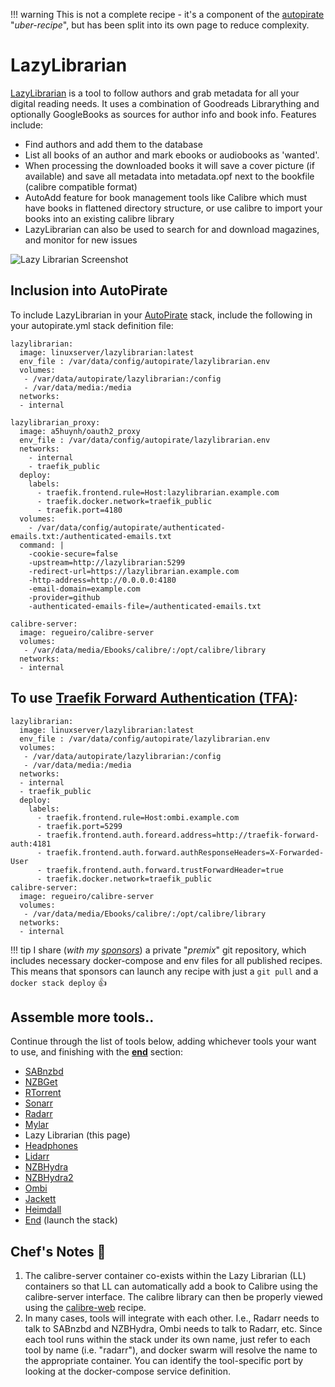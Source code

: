 !!! warning
    This is not a complete recipe - it's a component of the [autopirate](/recipes/autopirate/) "_uber-recipe_", but has been split into its own page to reduce complexity.

# LazyLibrarian

[LazyLibrarian](https://github.com/DobyTang/LazyLibrarian) is a tool to follow authors and grab metadata for all your digital reading needs. It uses a combination of Goodreads Librarything and optionally GoogleBooks as sources for author info and book info. Features include:

* Find authors and add them to the database
* List all books of an author and mark ebooks or audiobooks as 'wanted'.
* When processing the downloaded books it will save a cover picture (if available) and save all metadata into metadata.opf next to the bookfile (calibre compatible format)
* AutoAdd feature for book management tools like Calibre which must have books in flattened directory structure, or use calibre to import your books into an existing calibre library
* LazyLibrarian can also be used to search for and download magazines, and monitor for new issues

![Lazy Librarian Screenshot](../../images/lazylibrarian.png)

## Inclusion into AutoPirate

To include LazyLibrarian in your [AutoPirate](/recipes/autopirate/) stack, include the following in your autopirate.yml stack definition file:

````
lazylibrarian:
  image: linuxserver/lazylibrarian:latest
  env_file : /var/data/config/autopirate/lazylibrarian.env
  volumes:
   - /var/data/autopirate/lazylibrarian:/config
   - /var/data/media:/media
  networks:
  - internal

lazylibrarian_proxy:
  image: a5huynh/oauth2_proxy
  env_file : /var/data/config/autopirate/lazylibrarian.env
  networks:
    - internal
    - traefik_public
  deploy:
    labels:
      - traefik.frontend.rule=Host:lazylibrarian.example.com
      - traefik.docker.network=traefik_public
      - traefik.port=4180
  volumes:
    - /var/data/config/autopirate/authenticated-emails.txt:/authenticated-emails.txt
  command: |
    -cookie-secure=false
    -upstream=http://lazylibrarian:5299
    -redirect-url=https://lazylibrarian.example.com
    -http-address=http://0.0.0.0:4180
    -email-domain=example.com
    -provider=github
    -authenticated-emails-file=/authenticated-emails.txt

calibre-server:
  image: regueiro/calibre-server
  volumes:
   - /var/data/media/Ebooks/calibre/:/opt/calibre/library
  networks:
  - internal    

````
## To use [Traefik Forward Authentication (TFA)](/ha-docker-swarm/traefik-forward-auth/):
````
lazylibrarian:
  image: linuxserver/lazylibrarian:latest
  env_file : /var/data/config/autopirate/lazylibrarian.env
  volumes:
   - /var/data/autopirate/lazylibrarian:/config
   - /var/data/media:/media
  networks:
  - internal
  - traefik_public
  deploy:
    labels:
      - traefik.frontend.rule=Host:ombi.example.com
      - traefik.port=5299
      - traefik.frontend.auth.foreard.address=http://traefik-forward-auth:4181
      - traefik.frontend.auth.forward.authResponseHeaders=X-Forwarded-User
      - traefik.frontend.auth.forward.trustForwardHeader=true
      - traefik.docker.network=traefik_public
calibre-server:
  image: regueiro/calibre-server
  volumes:
   - /var/data/media/Ebooks/calibre/:/opt/calibre/library
  networks:
  - internal
  ````
  
!!! tip
    I share (_with my [sponsors](https://github.com/sponsors/funkypenguin)_) a private "_premix_" git repository, which includes necessary docker-compose and env files for all published recipes. This means that sponsors can launch any recipe with just a ```git pull``` and a ```docker stack deploy``` 👍

## Assemble more tools..

Continue through the list of tools below, adding whichever tools your want to use, and finishing with the **[end](/recipes/autopirate/end/)** section:

* [SABnzbd](/recipes/autopirate/sabnzbd.md)
* [NZBGet](/recipes/autopirate/nzbget.md)
* [RTorrent](/recipes/autopirate/rtorrent/)
* [Sonarr](/recipes/autopirate/sonarr/)
* [Radarr](/recipes/autopirate/radarr/)
* [Mylar](https://github.com/evilhero/mylar)
* Lazy Librarian (this page)
* [Headphones](/recipes/autopirate/headphones)
* [Lidarr](/recipes/autopirate/lidarr/)
* [NZBHydra](/recipes/autopirate/nzbhydra/)
* [NZBHydra2](/recipes/autopirate/nzbhydra2/)
* [Ombi](/recipes/autopirate/ombi/)
* [Jackett](/recipes/autopirate/jackett/)
* [Heimdall](/recipes/autopirate/heimdall/)
* [End](/recipes/autopirate/end/) (launch the stack)


## Chef's Notes 📓

1. The calibre-server container co-exists within the Lazy Librarian (LL) containers so that LL can automatically add a book to Calibre using the calibre-server interface. The calibre library can then be properly viewed using the [calibre-web](/recipes/calibre-web) recipe.
2. In many cases, tools will integrate with each other. I.e., Radarr needs to talk to SABnzbd and NZBHydra, Ombi needs to talk to Radarr, etc. Since each tool runs within the stack under its own name, just refer to each tool by name (i.e. "radarr"), and docker swarm will resolve the name to the appropriate container. You can identify the tool-specific port by looking at the docker-compose service definition.
